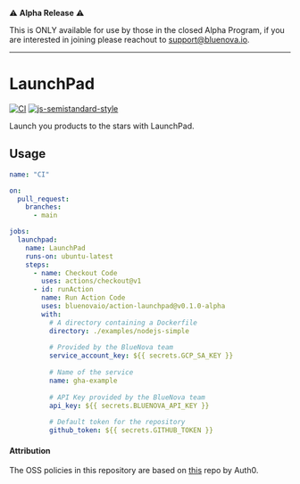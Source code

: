 ⚠️ **Alpha Release** ⚠️ 

This is ONLY available for use by those in the closed Alpha Program, if you are interested in joining please reachout to [support@bluenova.io](mailto:support@bluenova.io?subject=Alpha%20Program).

---

# LaunchPad

[![CI](https://github.com/bluenovaio/action-launchpad/actions/workflows/ci.yaml/badge.svg)](https://github.com/bluenovaio/action-launchpad/actions/workflows/ci.yaml)
[![js-semistandard-style](https://img.shields.io/badge/code%20style-semistandard-brightgreen.svg?style=flat-square)](https://github.com/standard/semistandard)

Launch you products to the stars with LaunchPad.

## Usage
```yaml
name: "CI"

on:
  pull_request:
    branches:
      - main

jobs:
  launchpad:
    name: LaunchPad
    runs-on: ubuntu-latest
    steps:
      - name: Checkout Code
        uses: actions/checkout@v1
      - id: runAction
        name: Run Action Code
        uses: bluenovaio/action-launchpad@v0.1.0-alpha 
        with:
          # A directory containing a Dockerfile
          directory: ./examples/nodejs-simple
          
          # Provided by the BlueNova team
          service_account_key: ${{ secrets.GCP_SA_KEY }}
          
          # Name of the service
          name: gha-example
          
          # API Key provided by the BlueNova team
          api_key: ${{ secrets.BLUENOVA_API_KEY }}
          
          # Default token for the repository
          github_token: ${{ secrets.GITHUB_TOKEN }}
```

#### Attribution

The OSS policies in this repository are based on [this](https://github.com/auth0/open-source-template) repo by Auth0.
